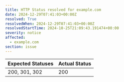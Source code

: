 ```yaml
---
title: HTTP Status resolved for example.com
date: 2024-12-29T07:41:03+00:00Z
resolved: True
resolvedWhen: 2024-12-29T07:41:03+00:00Z
resolvedStartTime: 2024-10-25T21:09:43.191474+00:00
severity: notice
affected:
  - example.com
section: issue
---
```


| Expected Statuses | Actual Status  |
|-------------------|----------------|
| 200, 301, 302 | 200 |
